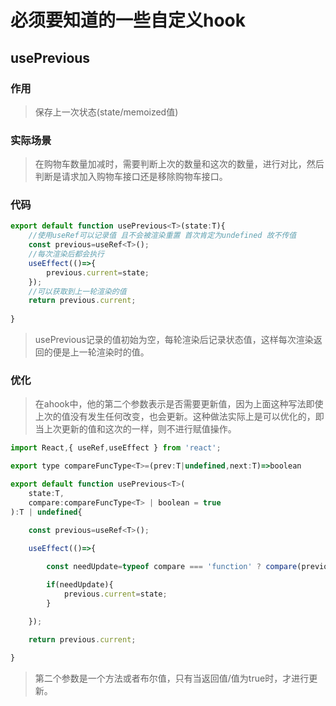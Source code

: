 # 必须要知道的一些自定义hook

## usePrevious

### 作用

> 保存上一次状态(state/memoized值)

### 实际场景

> 在购物车数量加减时，需要判断上次的数量和这次的数量，进行对比，然后判断是请求加入购物车接口还是移除购物车接口。

### 代码

```js
export default function usePrevious<T>(state:T){
    //使用useRef可以记录值 且不会被渲染重置 首次肯定为undefined 故不传值
    const previous=useRef<T>();
    //每次渲染后都会执行
    useEffect(()=>{
        previous.current=state;
    });
    //可以获取到上一轮渲染的值
    return previous.current;
    
}
```

> usePrevious记录的值初始为空，每轮渲染后记录状态值，这样每次渲染返回的便是上一轮渲染时的值。

### 优化

> 在ahook中，他的第二个参数表示是否需要更新值，因为上面这种写法即使上次的值没有发生任何改变，也会更新。这种做法实际上是可以优化的，即当上次更新的值和这次的一样，则不进行赋值操作。

```js
import React,{ useRef,useEffect } from 'react';

export type compareFuncType<T>=(prev:T|undefined,next:T)=>boolean 

export default function usePrevious<T>(
    state:T,
    compare:compareFuncType<T> | boolean = true
):T | undefined{

    const previous=useRef<T>();

    useEffect(()=>{
        
        const needUpdate=typeof compare === 'function' ? compare(previous.current,state) : compare;

        if(needUpdate){
            previous.current=state;
        }

    });

    return previous.current;
    
}
```

> 第二个参数是一个方法或者布尔值，只有当返回值/值为true时，才进行更新。

